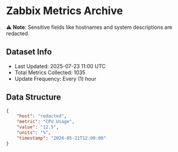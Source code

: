 # Zabbix Metrics Archive

⚠️ **Note**: Sensitive fields like hostnames and system descriptions are redacted.

## Dataset Info
- Last Updated: 2025-07-23 11:00 UTC
- Total Metrics Collected: 1035
- Update Frequency: Every (1) hour

## Data Structure
```json
{
    "host": "redacted",
    "metric": "CPU Usage",
    "value": "12.5",
    "units": "%",
    "timestamp": "2024-05-21T12:00:00"
}
```
